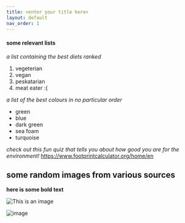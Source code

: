 ```yaml
---
title: <enter your title here>
layout: default
nav_order: 1
---
```

 #### some relevant lists
 _a list containing the best diets ranked_
 1. vegeterian
 2. vegan
 3. peskatarian
 4. meat eater :(
 
 _a list of the best colours in no particular order_
 - green
 - blue
 - dark green
 - sea foam
 - turquoise
 
 _check out this fun quiz that tells you about how good you are for the environment!_
 https://www.footprintcalculator.org/home/en
 
 ## some random images from various sources
**here is some bold text**
 
 ![This is an image](https://myoctocat.com/assets/images/base-octocat.svg)


![image](https://user-images.githubusercontent.com/114451770/196308424-7c7ff1c1-f823-4d6f-8306-7bf7698dcbfe.png)
